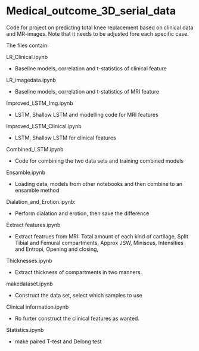 # Medical_outcome_3D_serial_data
Code for project on predicting total knee replacement based on clinical data and MR-images.
Note that it needs to be adjusted fore each specific case. 

The files contain: 

LR_Clinical.ipynb
- Baseline models, correlation and t-statistics of clinical feature

LR_imagedata.ipynb
- Baseline models, correlation and t-statistics of MRI feature

Improved_LSTM_Img.ipynb
- LSTM, Shallow LSTM and modelling code for MRI features

Improved_LSTM_Clinical.ipynb
- LSTM, Shallow LSTM for clinical features

Combined_LSTM.ipynb
- Code for combining the two data sets and training combined models

Ensamble.ipynb
- Loading data, models from other notebooks and then combine to an ensamble method

Dialation_and_Erotion.ipynb:
- Perform dialation and erotion, then save the difference

Extract features.ipynb
- Extract featrues from MRI: Total amount of each kind of cartilage, Split Tibial and Femural compartments, Approx JSW, Miniscus, Intensities and Entropi, Opening and closing, 

Thicknesses.ipynb
- Extract thickness of compartments in two manners.

makedataset.ipynb
- Construct the data set, select which samples to use

Clinical information.ipynb
- Ro furter construct the clinical features as wanted. 

Statistics.ipynb
- make paired T-test and Delong test 
